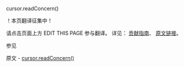  cursor.readConcern()

 ！本页翻译征集中！

请点击页面上方 EDIT THIS PAGE 参与翻译。
详见：
[贡献指南]( https://github.com/JinMuInfo/MongoDB-Manual-zh/blob/master/CONTRIBUTING.md )、
[原文链接](  https://docs.mongodb.com/manual/reference/method/cursor.readConcern/  )。

 参见

原文 - [cursor.readConcern()]( https://docs.mongodb.com/manual/reference/method/cursor.readConcern/ )

